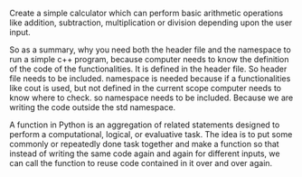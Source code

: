 Create a simple calculator which can perform basic arithmetic operations like addition, subtraction, multiplication or division depending upon the user input.

So as a summary, why you need both the header file and the namespace to run a simple c++ program, because computer needs to know the definition of the code of the functionalities. It is defined in the header file. So header file needs to be included. namespace is needed because if a functionalities like cout is used, but not defined in the current scope computer needs to know where to check. so namespace needs to be included. Because we are writing the code outside the std namespace.


A function in Python is an aggregation of related statements designed to perform a computational, logical, or evaluative task. The idea is to put some commonly or repeatedly done task together and make a function so that instead of writing the same code again and again for different inputs, we can call the function to reuse code contained in it over and over again. 

